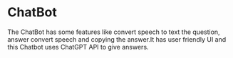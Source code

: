 # ChatBot
The ChatBot has some features like convert speech to text the question, answer convert speech and copying the answer.It has user friendly UI and this Chatbot uses ChatGPT API to give answers.
